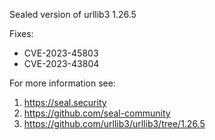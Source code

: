 Sealed version of urllib3 1.26.5

Fixes:
- CVE-2023-45803
- CVE-2023-43804

For more information see:
  1. https://seal.security
  2. https://github.com/seal-community
  3. https://github.com/urllib3/urllib3/tree/1.26.5
